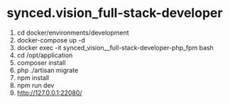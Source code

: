 # synced.vision_full-stack-developer

1. cd docker/environments/development
2. docker-compose up -d
3. docker exec -it synced_vision__full-stack-developer-php_fpm bash
4. cd /opt/application
5. composer install
6. php ./artisan migrate
7. npm install
8. npm run dev
9. http://127.0.0.1:22080/
